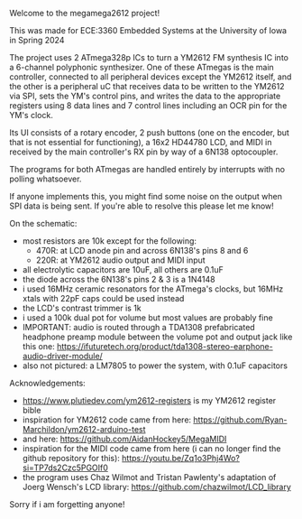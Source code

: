 Welcome to the megamega2612 project!

This was made for ECE:3360 Embedded Systems at the University of Iowa in Spring 2024

The project uses 2 ATmega328p ICs to turn a YM2612 FM synthesis IC into a 6-channel polyphonic synthesizer. 
One of these ATmegas is the main controller, connected to all peripheral devices except the YM2612 itself,
and the other is a peripheral uC that receives data to be written to the YM2612 via SPI, sets the YM's control pins, 
and writes the data to the appropriate registers using 8 data lines and 7 control lines including an OCR pin for the YM's clock.

Its UI consists of a rotary encoder, 2 push buttons (one on the encoder, but that is not essential for functioning),
a 16x2 HD44780 LCD, and MIDI in received by the main controller's RX pin by way of a 6N138 optocoupler.

The programs for both ATmegas are handled entirely by interrupts with no polling whatsoever.

If anyone implements this, you might find some noise on the output when SPI data is being sent.  If you're able to resolve this please let me know!

On the schematic:

- most resistors are 10k except for the following:
  - 470R: at LCD anode pin and across 6N138's pins 8 and 6
  - 220R: at YM2612 audio output and MIDI input
- all electrolytic capacitors are 10uF, all others are 0.1uF
- the diode across the 6N138's pins 2 & 3 is a 1N4148
- i used 16MHz ceramic resonators for the ATmega's clocks, but 16MHz xtals with 22pF caps could be used instead
- the LCD's contrast trimmer is 1k
- i used a 100k dual pot for volume but most values are probably fine
- IMPORTANT: audio is routed through a TDA1308 prefabricated headphone preamp module between the volume pot and output jack like this one:
  https://ifuturetech.org/product/tda1308-stereo-earphone-audio-driver-module/
- also not pictured: a LM7805 to power the system, with 0.1uF capacitors

Acknowledgements:
- https://www.plutiedev.com/ym2612-registers is my YM2612 register bible
- inspiration for YM2612 code came from here: https://github.com/Ryan-Marchildon/ym2612-arduino-test
- and here: https://github.com/AidanHockey5/MegaMIDI
- inspiration for the MIDI code came from here (i can no longer find the github repository for this): 
https://youtu.be/Zq1o3Phj4Wo?si=TP7ds2Czc5PGOIf0
- the program uses Chaz Wilmot and Tristan Pawlenty's adaptation of Joerg Wensch's LCD library: 
https://github.com/chazwilmot/LCD_library

Sorry if i am forgetting anyone!
